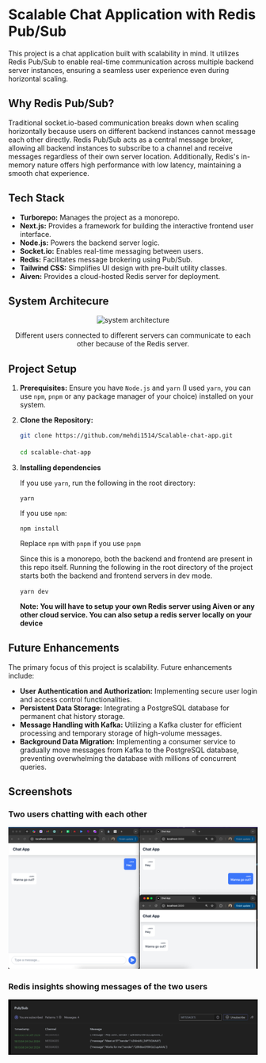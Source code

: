# Scalable Chat Application with Redis Pub/Sub

This project is a chat application built with scalability in mind. It utilizes Redis Pub/Sub to enable real-time communication across multiple backend server instances, ensuring a seamless user experience even during horizontal scaling.

## Why Redis Pub/Sub?

Traditional socket.io-based communication breaks down when scaling horizontally because users on different backend instances cannot message each other directly. Redis Pub/Sub acts as a central message broker, allowing all backend instances to subscribe to a channel and receive messages regardless of their own server location. Additionally, Redis's in-memory nature offers high performance with low latency, maintaining a smooth chat experience.

## Tech Stack

* **Turborepo:** Manages the project as a monorepo.
* **Next.js:** Provides a framework for building the interactive frontend user interface.
* **Node.js:** Powers the backend server logic.
* **Socket.io:** Enables real-time messaging between users.
* **Redis:** Facilitates message brokering using Pub/Sub.
* **Tailwind CSS:** Simplifies UI design with pre-built utility classes.
* **Aiven:** Provides a cloud-hosted Redis server for deployment.

## System Architecure
<div align="center">
  <img src="https://github.com/user-attachments/assets/bbc291e0-6666-4d18-a97b-5e556d9b453a" alt="system architecture" width="600" height="400">
  <p>Different users connected to different servers can communicate to each other because of the Redis server.</p>
</div>

## Project Setup

1. **Prerequisites:** Ensure you have `Node.js` and `yarn` (I used `yarn`, you can use `npm`, `pnpm` or any package manager of your choice) installed on your system.
2. **Clone the Repository:**
   ```bash
   git clone https://github.com/mehdi1514/Scalable-chat-app.git

   cd scalable-chat-app
   ```

3. **Installing dependencies**

    If you use `yarn`, run the following in the root directory:

    ```
    yarn
    ```

    If you use `npm`:

    ```
    npm install
    ```
    Replace `npm` with `pnpm` if you use `pnpm`

    Since this is a monorepo, both the backend and frontend are present in this repo itself. Running the following in the root directory of the project starts both the backend and frontend servers in dev mode.

    `yarn dev`

    **Note: You will have to setup your own Redis server using Aiven or any other cloud service. You can also setup a redis server locally on your device**

## Future Enhancements

The primary focus of this project is scalability. Future enhancements include:

* **User Authentication and Authorization:** Implementing secure user login and access control functionalities.
* **Persistent Data Storage:** Integrating a PostgreSQL database for permanent chat history storage.
* **Message Handling with Kafka:** Utilizing a Kafka cluster for efficient processing and temporary storage of high-volume messages.
* **Background Data Migration:** Implementing a consumer service to gradually move messages from Kafka to the PostgreSQL database, preventing overwhelming the database with millions of concurrent queries.

## Screenshots
### Two users chatting with each other
![Two users chatting with each other](./app_screenshots/chatapp.png)
### Redis insights showing messages of the two users
![Redis insights showing messages of the two users](./app_screenshots/redis.png)
